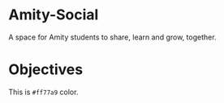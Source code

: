 # Amity-Social
A space for Amity students to share, learn and grow, together.

# Objectives
This is `#ff77a9` color.
